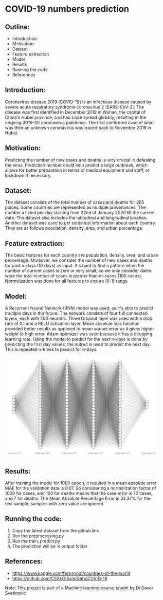 # COVID-19 numbers prediction


## Outline:
* Introduction:
* Motivation:
* Dataset
* Feature extraction
* Model
* Results
* Running the code
* References



## Introduction:
Coronavirus disease 2019 (COVID-19) is an infectious disease caused by severe acute respiratory syndrome coronavirus 2 (SARS-CoV-2). The disease was first identified in December 2019 in Wuhan, the capital of China's Hubei province, and has since spread globally, resulting in the ongoing 2019–20 coronavirus pandemic. The first confirmed case of what was then an unknown coronavirus was traced back to November 2019 in Hubei.

## Motivation:
Predicting the number of new cases and deaths is very crucial in defeating the virus. Prediction number could help predict a large outbreak, which allows for better preparation in terms of medical equipment and staff, or lockdown if necessary.


## Dataset:
The dataset consists of the total number of cases and deaths for 265 places. Some countries are represented as multiple provenances. The number a listed per day starting from 22nd of January 2020 till the current date. The dataset also includes the latitudinal and longitudinal location. Another dataset was used to get statistical information about each country. They are as follows population, density, area, and urban percentage.


## Feature extraction:
The basic features for each country are population, density, area, and urban percentage. Moreover, we consider the number of new cases and deaths for past n-days (10 days) as input. It's hard to find a pattern when the number of current cases is zero or very small, so we only consider dates were the total number of cases is greater than m-cases (100 cases). Normalization was done for all features to ensure (0-1) range.


## Model:
A Recurrent Neural Network (RNN) model was used, as it's able to predict multiple days in the future. The network consists of four full connected layers, each with 200 neurons. Three Dropout layer was used with a drop rate of 0.1 and a RELU activation layer. Mean absolute loss function provided better results as opposed to mean square error as it gives higher weight to high error. Adam optimizer was used because it has a decaying learning rate.  Using the model to predict for the next n-days is done by predicting the first day values, the output is used to predict the next day. This is repeated n-times to predict for n-days.

![FC](FCNN.PNG)


## Results:
After training the model for 1000 epoch, it resulted in a mean absolute error MAE for the validation data is 0.07. So considering a normalization factor of 1000 for cases, and 100 for deaths means that the case error is 70 cases, and 7 for deaths.  The Mean Absolute Percentage Error is 32.37% for the test sample, samples with zero value are ignored.

## Running the code:
1. Copy the latest dataset from the github link
2. Run the preprocessing.py
3. Run the train_predict.py
4. The prediction will be in output folder


## References:
- https://www.kaggle.com/fernandol/countries-of-the-world
- https://github.com/CSSEGISandData/COVID-19

Note: This project is part of a Machine learning course taught by Dr.Davor Svetinovic
